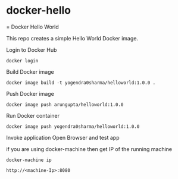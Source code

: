 # docker-hello
= Docker Hello World

This repo creates a simple Hello World Docker image.


Login to Docker Hub

```
docker login
```

Build Docker image

```
docker image build -t yogendra0sharma/helloworld:1.0.0 .
```

Push Docker image

```
docker image push arungupta/helloworld:1.0.0
```

Run Docker container

```
docker image push yogendra0sharma/helloworld:1.0.0
```

Invoke application
Open Browser and test app

if you are using docker-machine then get IP of the running machine
```
docker-machine ip
```

```
http://<machine-Ip>:8080
```
